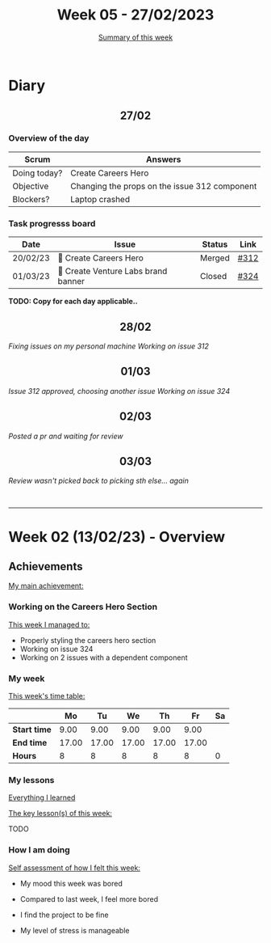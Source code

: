


<!-- 
  Welcome to your weekly agenda.
  In this agenda, you will note down day to day progress.
-->

<h1 align="center">Week 05 - 27/02/2023</h1>

<p align="center"><a href="#summary">Summary of this week</a></p>

<br/>

<!-- 
  -- SECTION: OVERVIEW
  -- For each day, fill out your diary
  -->

<h1>Diary</h1>

<h2 align="center">27/02</h2>

### Overview of the day

<!-- Fill out the daily scrum table 
  -- Doing today? - What are you working on today?
  -- Objective?   - What do you hope to achieve today?
  -- Blockers?    - Any blockers? Anywhere you need help?
-->

| Scrum	       | Answers 	| 
|----------	   |-------	  |
| Doing today? | Create Careers Hero|
| Objective    | Changing the props on the issue 312 component|
| Blockers?    | Laptop crashed|

### Task progresss board

<!-- List all the tasks and bounties in progress this week -->

| Date     	| Issue 	| Status 	| Link 	|
|----------	|-------	|--------	|------	|
| 20/02/23 	| 🏇 Create Careers Hero | Merged | [#312](https://github.com/italanta/elewa-group/issues/312) |
| 01/03/23 	| 🏇 Create Venture Labs brand banner | Closed | [#324](https://github.com/italanta/elewa-group/issues/324) |

**TODO: Copy for each day applicable..**

<h2 align="center">28/02</h2>

*Fixing issues on my personal machine*
*Working on issue 312*

<h2 align="center">01/03</h2>

*Issue 312 approved, choosing another issue*
*Working on issue 324*

<h2 align="center">02/03</h2>

*Posted a pr and waiting for review*

<h2 align="center">03/03</h2>

*Review wasn't picked back to picking sth else... again*


<br/>

<hr id="summary" />
<!-- Fill this section at the end of each week, -->

# Week 02 (13/02/23) - Overview

<!-- What was your main achievement -->
<h2>Achievements</h2>

<u>My main achievement:</u>

<!-- Write the achievement you are most proud off in one line! -->
<h3>Working on the Careers Hero Section</h3>

<!-- List all your achievement -->
<u>This week I managed to:</u>

- Properly styling the careers hero section
- Working on issue 324
- Working on 2 issues with a dependent component

### My week
<!-- Keep track of your time table daily -->
<u>This week's time table:</u>

|                | Mo  | Tu  | We  | Th  | Fr | Sa |
|---             |---	 |---- |---  | --- |--- |--- |
| **Start time** |9.00 |9.00 |9.00 |9.00 | 9.00   |    |
| **End time**	 |17.00|17.00|17.00|17.00| 17.00  |    |
| **Hours**	     | 8   | 8   |  8  |  8  | 8  | 0  |


### My lessons
<!-- What did I learn? -->
<u>Everything I learned</u>

<u>The key lesson(s) of this week:</u>

TODO

### How I am doing
<!-- How did you feel? -->
<u>Self assessment of how I felt this week:</u>

- My mood this week was bored  

- Compared to last week, I feel more bored 

- I find the project to be fine

- My level of stress is manageable 